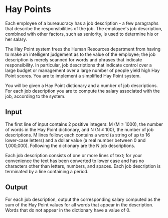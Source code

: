 # Hay Points

Each employee of a bureaucracy has a job description - a few paragraphs that describe the responsibilities of the job. The employee's job description, combined with other factors, such as seniority, is used to determine his or her salary.

The Hay Point system frees the Human Resources department from having to make an intelligent judgement as to the value of the employee; the job description is merely scanned for words and phrases that indicate responsibility. In particular, job descriptions that indicate control over a large budget or management over a large number of people yield high Hay Point scores. You are to implement a simplified Hay Point system.

You will be given a Hay Point dictionary and a number of job descriptions. For each job description you are to compute the salary associated with the job, according to the system.

## Input
The first line of input contains 2 positive integers: M (M ≤ 1000), the number of words in the Hay Point dictionary, and N (N ≤ 100), the number of job descriptions. M lines follow; each contains a word (a string of up to 16 lower-case letters) and a dollar value (a real number between 0 and 1,000,000). Following the dictionary are the N job descriptions.

Each job description consists of one or more lines of text; for your convenience the text has been converted to lower case and has no characters other than letters, numbers, and spaces. Each job description is terminated by a line containing a period.

## Output
For each job description, output the corresponding salary computed as the sum of the Hay Point values for all words that appear in the description. Words that do not appear in the dictionary have a value of 0.